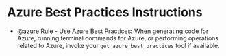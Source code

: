 # Azure Best Practices Instructions

- @azure Rule - Use Azure Best Practices: When generating code for Azure,
running terminal commands for Azure, or performing operations related to
Azure, invoke your `get_azure_best_practices` tool if available.
